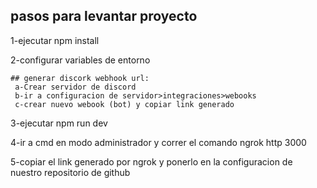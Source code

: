 ## pasos para levantar proyecto


1-ejecutar npm install


2-configurar variables de entorno

    ## generar discork webhook url:
     a-Crear servidor de discord
     b-ir a configuracion de servidor>integraciones>webooks
     c-crear nuevo webook (bot) y copiar link generado

3-ejecutar npm run dev

4-ir a cmd en modo administrador y correr el comando ngrok http 3000

5-copiar el link generado por ngrok y ponerlo en la configuracion de nuestro repositorio de github